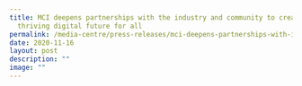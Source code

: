 ```yaml
---
title: MCI deepens partnerships with the industry and community to create a
  thriving digital future for all
permalink: /media-centre/press-releases/mci-deepens-partnerships-with-industry-and-community/
date: 2020-11-16
layout: post
description: ""
image: ""
---
```

